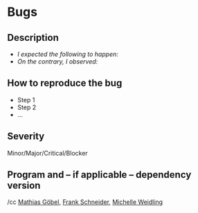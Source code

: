 # Bugs

## Description

* _I expected the following to happen:_
* _On the contrary, I observed:_

## How to reproduce the bug

* Step 1
* Step 2
* ...

## Severity

Minor/Major/Critical/Blocker

## Program and – if applicable – dependency version

/cc [Mathias Göbel](https://gitlab.gwdg.de/mgoebel), [Frank Schneider](https://gitlab.gwdg.de/schneider210), [Michelle Weidling](https://gitlab.gwdg.de/mrodzis)
